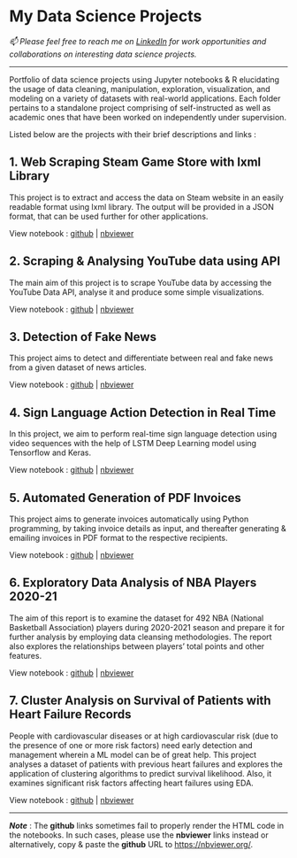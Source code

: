 # My Data Science Projects

*📫 Please feel free to reach me on [LinkedIn](https://www.linkedin.com/in/detapojoy) for work opportunities and collaborations on interesting data science projects.*
***
Portfolio of data science projects using Jupyter notebooks &amp; R elucidating the usage of data cleaning, manipulation, exploration, visualization, and modeling on a variety of datasets with real-world applications. Each folder pertains to a standalone project comprising of self-instructed as well as academic ones that have been worked on independently under supervision.

Listed below are the projects with their brief descriptions and links :

## 1. Web Scraping Steam Game Store with lxml Library
This project is to extract and access the data on Steam website in an easily readable format using lxml library. The output will be provided in a JSON format, that can be used further for other applications.

View notebook :
[github](https://github.com/tapojoyde/steam_scrape/blob/main/steam-scrape.ipynb) | [nbviewer](https://nbviewer.org/github/tapojoyde/steam_scrape/blob/main/steam-scrape.ipynb)

## 2. Scraping & Analysing YouTube data using API
The main aim of this project is to scrape YouTube data by accessing the YouTube Data API, analyse it and produce some simple visualizations.

View notebook :
[github](https://github.com/tapojoyde/YouTube-Analysis/blob/main/YT_analysis.ipynb) | [nbviewer](https://nbviewer.org/github/tapojoyde/YouTube-Analysis/blob/main/YT_analysis.ipynb)

## 3. Detection of Fake News
This project aims to detect and differentiate between real and fake news from a given dataset of news articles.

View notebook :
[github](https://github.com/tapojoyde/Fake-News-Detection/blob/main/fake_news_detection.ipynb) | [nbviewer](https://nbviewer.org/github/tapojoyde/Fake-News-Detection/blob/main/fake_news_detection.ipynb)

## 4. Sign Language Action Detection in Real Time
In this project, we aim to perform real-time sign language detection using video sequences with the help of LSTM Deep Learning model using Tensorflow and Keras.

View notebook :
[github](https://github.com/tapojoyde/Sign-Language-Detection/blob/main/sign_lang_detection.ipynb) | [nbviewer](https://nbviewer.org/github/tapojoyde/Sign-Language-Detection/blob/main/sign_lang_detection.ipynb)

## 5. Automated Generation of PDF Invoices
This project aims to generate invoices automatically using Python programming, by taking invoice details as input, and thereafter generating & emailing invoices in PDF format to the respective recipients.

View notebook :
[github](https://github.com/tapojoyde/Auto-Invoice-Generator/blob/main/auto_invoice.ipynb) | [nbviewer](https://nbviewer.org/github/tapojoyde/Auto-Invoice-Generator/blob/main/auto_invoice.ipynb)

## 6. Exploratory Data Analysis of NBA Players 2020-21
The aim of this report is to examine the dataset for 492 NBA (National Basketball Association) players during 2020-2021 season and prepare it for further analysis by employing data cleansing methodologies. The report also explores the relationships between players’ total points and other features.

View notebook :
[github](https://github.com/tapojoyde/NBA-Analysis/blob/main/EDA_NBA.ipynb) | [nbviewer](https://nbviewer.org/github/tapojoyde/NBA-Analysis/blob/main/EDA_NBA.ipynb)

## 7. Cluster Analysis on Survival of Patients with Heart Failure Records
People with cardiovascular diseases or at high cardiovascular risk (due to the presence of one or more risk factors) need early detection and management wherein a ML model can be of great help. This project analyses a dataset of patients with previous heart failures and explores the application of clustering algorithms to predict survival likelihood. Also, it examines significant risk factors affecting heart failures using EDA.

View notebook :
[github](https://github.com/tapojoyde/HeartFailure-Cluster/blob/main/hf_cluster.ipynb) | [nbviewer](https://nbviewer.org/github/tapojoyde/HeartFailure-Cluster/blob/main/hf_cluster.ipynb)

---
***Note*** : The **github** links sometimes fail to properly render the HTML code in the notebooks. In such cases, please use the **nbviewer** links instead or alternatively, copy & paste the **github** URL to https://nbviewer.org/.
